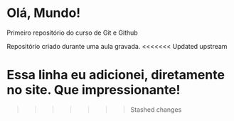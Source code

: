 # Olá, Mundo!
 Primeiro repositório do curso de Git e Github

Repositório criado durante uma aula gravada.
<<<<<<< Updated upstream

Essa linha eu adicionei, diretamente no site. Que impressionante!
=======
>>>>>>> Stashed changes
